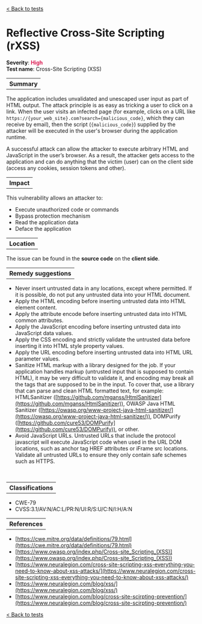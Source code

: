<a class="not-decorated-link" href="#/guide/vulnerabilities/overview.md">< Back to tests</a>

# Reflective Cross-Site Scripting (rXSS)

<b>Severity</b>: <b><font color="#DB1E54">High</font></b><br>
<b>Test name</b>: Cross-Site Scripting (XSS)

<table id="simple-table">
    <tr>
        <th><strong>Summary</strong></th>
    </tr>
</table>

The application includes unvalidated and unescaped user input as part of HTML output. The attack principle is as easy as tricking a user to click on a link. When the user visits an infected page (for example, clicks on a URL like `https://{your_web_site}.com?search={malicious_code}`, which they can receive by email), then the script (`{malicious_code}`) supplied by the attacker will be executed in the user's browser during the application runtime.

A successful attack can allow the attacker to execute arbitrary HTML and JavaScript in the user’s browser.  As a result, the attacker gets access to the application and can do anything that the victim (user) can on the client side (access any cookies, session tokens and other).


<table id="simple-table">
    <tr>
        <th><strong>Impact</strong></th>
    </tr>
</table>

This vulnerability allows an attacker to:
* Execute unauthorized code or commands
* Bypass protection mechanism
* Read the application data
* Deface the application

<table id="simple-table">
    <tr>
        <th><strong>Location</strong></th>
    </tr>
</table>

The issue can be found in the **source code** on the **client side**.

<table id="simple-table">
    <tr>
        <th><strong>Remedy suggestions</strong></th>
    </tr>
</table>

* Never insert untrusted data in any locations, except where permitted. If it is possible, do not put any untrusted data into your HTML document.
* Apply the HTML encoding before inserting untrusted data into HTML element content.
* Apply the attribute encode before inserting untrusted data into HTML common attributes.
* Apply the JavaScript encoding before inserting untrusted data into JavaScript data values.
* Apply the CSS encoding and strictly validate the untrusted data before inserting it into HTML style property values.
* Apply the URL encoding before inserting untrusted data into HTML URL parameter values.
* Sanitize HTML markup with a library designed for the job. If your application handles markup (untrusted input that is supposed to contain HTML), it may be very difficult to validate it, and encoding may break all the tags that are supposed to be in the input. To cover that, use a library that can parse and clean HTML formatted text, for example:  HTMLSanitizer ([https://github.com/mganss/HtmlSanitizer](https://github.com/mganss/HtmlSanitizer)), OWASP Java HTML Sanitizer ([https://owasp.org/www-project-java-html-sanitizer/](https://owasp.org/www-project-java-html-sanitizer/)), DOMPurify ([https://github.com/cure53/DOMPurify](https://github.com/cure53/DOMPurify)), or other.
* Avoid JavaScript URLs. Untrusted URLs that include the protocol javascript will execute JavaScript code when used in the URL DOM locations, such as anchor tag HREF attributes or iFrame src locations. Validate all untrusted URLs to ensure they only contain safe schemes such as HTTPS.

<br>

<table id="simple-table">
    <tr>
        <th><strong>Classifications</strong></th>
    </tr>
</table>

* CWE-79
* CVSS:3.1/AV:N/AC:L/PR:N/UI:R/S:U/C:N/I:H/A:N 


<table id="simple-table">
    <tr>
        <th><strong>References</strong></th>
    </tr>
</table>

* [https://cwe.mitre.org/data/definitions/79.html](https://cwe.mitre.org/data/definitions/79.html)
* [https://www.owasp.org/index.php/Cross-site_Scripting_(XSS)](https://www.owasp.org/index.php/Cross-site_Scripting_(XSS))
* [https://www.neuralegion.com/cross-site-scripting-xss-everything-you-need-to-know-about-xss-attacks/](https://www.neuralegion.com/cross-site-scripting-xss-everything-you-need-to-know-about-xss-attacks/)
* [https://www.neuralegion.com/blog/xss/](https://www.neuralegion.com/blog/xss/)
* [https://www.neuralegion.com/blog/cross-site-scirpting-prevention/](https://www.neuralegion.com/blog/cross-site-scirpting-prevention/)


<a class="not-decorated-link" href="#/guide/vulnerabilities/overview.md">< Back to tests</a>